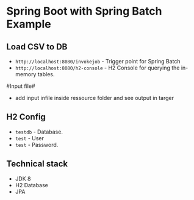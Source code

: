 # Spring Boot with Spring Batch Example
## Load CSV to DB
- `http://localhost:8080/invokejob` - Trigger point for Spring Batch
- `http://localhost:8080/h2-console` - H2 Console for querying the in-memory tables.

#Input file#
- add input infile inside ressource folder and see output in targer
## H2 Config
- `testdb` - Database.
- `test` - User
- `test` - Password.


## Technical stack
- JDK 8
- H2 Database
- JPA
